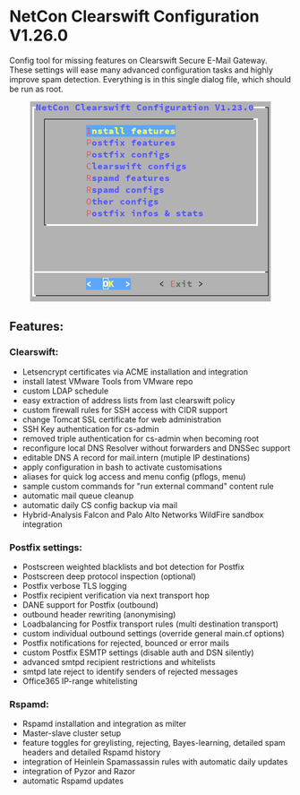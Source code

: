 NetCon Clearswift Configuration V1.26.0
=======================================

Config tool for missing features on Clearswift Secure E-Mail Gateway. These settings will ease many advanced configuration tasks and highly improve spam detection. Everything is in this single dialog file, which should be run as root.

<p align="center">
  <img src="https://raw.githubusercontent.com/netcon-consulting/cs-menu/master/images/SEG.png">
</p>

## Features:

### Clearswift:
* Letsencrypt certificates via ACME installation and integration
* install latest VMware Tools from VMware repo
* custom LDAP schedule
* easy extraction of address lists from last clearswift policy
* custom firewall rules for SSH access with CIDR support
* change Tomcat SSL certificate for web administration
* SSH Key authentication for cs-admin
* removed triple authentication for cs-admin when becoming root
* reconfigure local DNS Resolver without forwarders and DNSSec support
* editable DNS A record for mail.intern (mutiple IP destinations)
* apply configuration in bash to activate customisations
* aliases for quick log access and menu config (pflogs, menu)
* sample custom commands for "run external command" content rule
* automatic mail queue cleanup
* automatic daily CS config backup via mail
* Hybrid-Analysis Falcon and Palo Alto Networks WildFire sandbox integration

### Postfix settings:
* Postscreen weighted blacklists and bot detection for Postfix
* Postscreen deep protocol inspection (optional)
* Postfix verbose TLS logging
* Postfix recipient verification via next transport hop
* DANE support for Postfix (outbound)
* outbound header rewriting (anonymising)
* Loadbalancing for Postfix transport rules (multi destination transport)
* custom individual outbound settings (override general main.cf options)
* Postfix notifications for rejected, bounced or error mails
* custom Postfix ESMTP settings (disable auth and DSN silently)
* advanced smtpd recipient restrictions and whitelists
* smtpd late reject to identify senders of rejected messages
* Office365 IP-range whitelisting

### Rspamd:
* Rspamd installation and integration as milter
* Master-slave cluster setup
* feature toggles for greylisting, rejecting, Bayes-learning, detailed spam headers and detailed Rspamd history
* integration of Heinlein Spamassassin rules with automatic daily updates
* integration of Pyzor and Razor
* automatic Rspamd updates
